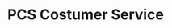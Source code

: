 ---
title: "PCS Costumer Service"
url: /neustadt-an-der-weinstrasse/pcs-costumer-service/
shop: Autohaus
---